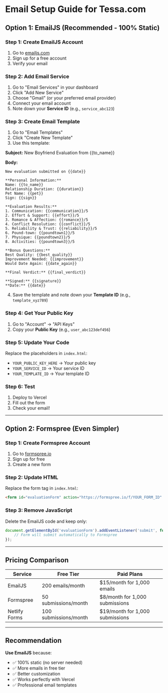 # Email Setup Guide for Tessa.com

## Option 1: EmailJS (Recommended - 100% Static)

### Step 1: Create EmailJS Account
1. Go to [emailjs.com](https://www.emailjs.com/)
2. Sign up for a free account
3. Verify your email

### Step 2: Add Email Service
1. Go to "Email Services" in your dashboard
2. Click "Add New Service"
3. Choose "Gmail" (or your preferred email provider)
4. Connect your email account
5. Note down your **Service ID** (e.g., `service_abc123`)

### Step 3: Create Email Template
1. Go to "Email Templates"
2. Click "Create New Template"
3. Use this template:

**Subject:** New Boyfriend Evaluation from {{to_name}}

**Body:**
```
New evaluation submitted on {{date}}

**Personal Information:**
Name: {{to_name}}
Relationship Duration: {{duration}}
Pet Name: {{pet}}
Sign: {{sign}}

**Evaluation Results:**
1. Communication: {{communication}}/5
2. Effort & Support: {{effort}}/5
3. Romance & Affection: {{romance}}/5
4. Conflict Resolution: {{conflict}}/5
5. Reliability & Trust: {{reliability}}/5
6. Pound-town: {{poundtown1}}/5
7. Physique: {{poundtown2}}/5
8. Activities: {{poundtown3}}/5

**Bonus Questions:**
Best Quality: {{best_quality}}
Improvement Needed: {{improvement}}
Would Date Again: {{date_again}}

**Final Verdict:** {{final_verdict}}

**Signed:** {{signature}}
**Date:** {{date}}
```

4. Save the template and note down your **Template ID** (e.g., `template_xyz789`)

### Step 4: Get Your Public Key
1. Go to "Account" → "API Keys"
2. Copy your **Public Key** (e.g., `user_abc123def456`)

### Step 5: Update Your Code
Replace the placeholders in `index.html`:
- `YOUR_PUBLIC_KEY_HERE` → Your public key
- `YOUR_SERVICE_ID` → Your service ID
- `YOUR_TEMPLATE_ID` → Your template ID

### Step 6: Test
1. Deploy to Vercel
2. Fill out the form
3. Check your email!

---

## Option 2: Formspree (Even Simpler)

### Step 1: Create Formspree Account
1. Go to [formspree.io](https://formspree.io/)
2. Sign up for free
3. Create a new form

### Step 2: Update HTML
Replace the form tag in `index.html`:
```html
<form id="evaluationForm" action="https://formspree.io/f/YOUR_FORM_ID" method="POST">
```

### Step 3: Remove JavaScript
Delete the EmailJS code and keep only:
```javascript
document.getElementById('evaluationForm').addEventListener('submit', function(e) {
    // Form will submit automatically to Formspree
});
```

---

## Pricing Comparison

| Service | Free Tier | Paid Plans |
|---------|-----------|------------|
| EmailJS | 200 emails/month | $15/month for 1,000 emails |
| Formspree | 50 submissions/month | $8/month for 1,000 submissions |
| Netlify Forms | 100 submissions/month | $19/month for 1,000 submissions |

---

## Recommendation
**Use EmailJS** because:
- ✅ 100% static (no server needed)
- ✅ More emails in free tier
- ✅ Better customization
- ✅ Works perfectly with Vercel
- ✅ Professional email templates 